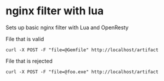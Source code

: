 # nginx filter with lua

Sets up basic nginx filter with Lua and OpenResty

File that is valid

`curl -X POST -F "file=@Gemfile" http://localhost/artifact`

File that is rejected

`curl -X POST -F "file=@foo.exe" http://localhost/artifact`
